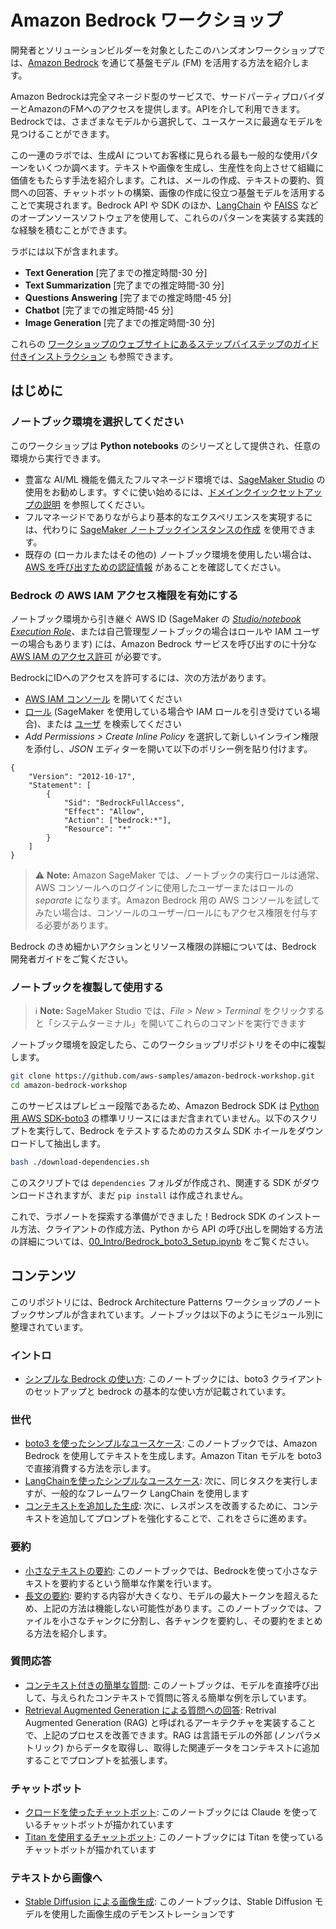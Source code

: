# Amazon Bedrock ワークショップ

開発者とソリューションビルダーを対象としたこのハンズオンワークショップでは、[Amazon Bedrock](https://aws.amazon.com/bedrock/) を通じて基盤モデル (FM) を活用する方法を紹介します。

Amazon Bedrockは完全マネージド型のサービスで、サードパーティプロバイダーとAmazonのFMへのアクセスを提供します。APIを介して利用できます。Bedrockでは、さまざまなモデルから選択して、ユースケースに最適なモデルを見つけることができます。

この一連のラボでは、生成AI についてお客様に見られる最も一般的な使用パターンをいくつか調べます。テキストや画像を生成し、生産性を向上させて組織に価値をもたらす手法を紹介します。これは、メールの作成、テキストの要約、質問への回答、チャットボットの構築、画像の作成に役立つ基盤モデルを活用することで実現されます。Bedrock API や SDK のほか、[LangChain](https://python.langchain.com/docs/get_started/introduction) や [FAISS](https://faiss.ai/index.html) などのオープンソースソフトウェアを使用して、これらのパターンを実装する実践的な経験を積むことができます。

ラボには以下が含まれます。

*   **Text Generation** [完了までの推定時間-30 分]
*   **Text Summarization** [完了までの推定時間-30 分]
*   **Questions Answering** [完了までの推定時間-45 分]
*   **Chatbot** [完了までの推定時間-45 分]
*   **Image Generation** [完了までの推定時間-30 分]

<div align="center"></div>

これらの [ワークショップのウェブサイトにあるステップバイステップのガイド付きインストラクション](https://catalog.us-east-1.prod.workshops.aws/workshops/a4bdb007-5600-4368-81c5-ff5b4154f518/en-US) も参照できます。

## はじめに

### ノートブック環境を選択してください

このワークショップは **Python notebooks** のシリーズとして提供され、任意の環境から実行できます。

*   豊富な AI/ML 機能を備えたフルマネージド環境では、[SageMaker Studio](https://aws.amazon.com/sagemaker/studio/) の使用をお勧めします。すぐに使い始めるには、[ドメインクイックセットアップの説明](https://docs.aws.amazon.com/sagemaker/latest/dg/onboard-quick-start.html) を参照してください。
*   フルマネージドでありながらより基本的なエクスペリエンスを実現するには、代わりに [SageMaker ノートブックインスタンスの作成](https://docs.aws.amazon.com/sagemaker/latest/dg/howitworks-create-ws.html) を使用できます。
*   既存の (ローカルまたはその他の) ノートブック環境を使用したい場合は、[AWS を呼び出すための認証情報](https://docs.aws.amazon.com/cli/latest/userguide/cli-chap-configure.html) があることを確認してください。

### Bedrock の AWS IAM アクセス権限を有効にする

ノートブック環境から引き継ぐ AWS ID (SageMaker の [_Studio/notebook Execution Role_](https://docs.aws.amazon.com/sagemaker/latest/dg/sagemaker-roles.html)、または自己管理型ノートブックの場合はロールや IAM ユーザーの場合もあります) には、Amazon Bedrock サービスを呼び出すのに十分な [AWS IAM のアクセス許可](https://docs.aws.amazon.com/IAM/latest/UserGuide/access_policies.html) が必要です。

BedrockにIDへのアクセスを許可するには、次の方法があります。

*   [AWS IAM コンソール](https://us-east-1.console.aws.amazon.com/iam/home?#) を開いてください
*   [ロール](https://us-east-1.console.aws.amazon.com/iamv2/home?#/roles) (SageMaker を使用している場合や IAM ロールを引き受けている場合)、または [ユーザ](https://us-east-1.console.aws.amazon.com/iamv2/home?#/users) を検索してください
*   _Add Permissions > Create Inline Policy_ を選択して新しいインライン権限を添付し、_JSON_ エディターを開いて以下のポリシー例を貼り付けます。

<!---->

    {
        "Version": "2012-10-17",
        "Statement": [
            {
                "Sid": "BedrockFullAccess",
                "Effect": "Allow",
                "Action": ["bedrock:*"],
                "Resource": "*"
            }
        ]
    }

> ⚠️ **Note:** Amazon SageMaker では、ノートブックの実行ロールは通常、AWS コンソールへのログインに使用したユーザーまたはロールの _separate_ になります。Amazon Bedrock 用の AWS コンソールを試してみたい場合は、コンソールのユーザー/ロールにもアクセス権限を付与する必要があります。

Bedrock のきめ細かいアクションとリソース権限の詳細については、Bedrock 開発者ガイドをご覧ください。

### ノートブックを複製して使用する

> ℹ️ **Note:** SageMaker Studio では、_File > New > Terminal_ をクリックすると「システムターミナル」を開いてこれらのコマンドを実行できます

ノートブック環境を設定したら、このワークショップリポジトリをその中に複製します。

```sh
git clone https://github.com/aws-samples/amazon-bedrock-workshop.git
cd amazon-bedrock-workshop
```

このサービスはプレビュー段階であるため、Amazon Bedrock SDK は [Python 用 AWS SDK-boto3](https://boto3.amazonaws.com/v1/documentation/api/latest/index.html) の標準リリースにはまだ含まれていません。以下のスクリプトを実行して、Bedrock をテストするためのカスタム SDK ホイールをダウンロードして抽出します。

```sh
bash ./download-dependencies.sh
```

このスクリプトでは `dependencies` フォルダが作成され、関連する SDK がダウンロードされますが、まだ `pip install` は作成されません。

これで、ラボノートを探索する準備ができました！Bedrock SDK のインストール方法、クライアントの作成方法、Python から API の呼び出しを開始する方法の詳細については、[00_Intro/Bedrock_boto3_Setup.ipynb](00_Intro/bedrock_boto3_setup.ipynb) をご覧ください。

## コンテンツ

このリポジトリには、Bedrock Architecture Patterns ワークショップのノートブックサンプルが含まれています。ノートブックは以下のようにモジュール別に整理されています。

### イントロ

*   [シンプルな Bedrock の使い方](./00_Intro/bedrock_boto3_setup.ipynb): このノートブックには、boto3 クライアントのセットアップと bedrock の基本的な使い方が記載されています。

### 世代

*   [boto3 を使ったシンプルなユースケース](./01_Generation/00_generate_w_bedrock.ipynb): このノートブックでは、Amazon Bedrock を使用してテキストを生成します。Amazon Titan モデルを boto3 で直接消費する方法を示します。
*   [LangChainを使ったシンプルなユースケース](./01_Generation/01_zero_shot_generation.ipynb): 次に、同じタスクを実行しますが、一般的なフレームワーク LangChain を使用します
*   [コンテキストを追加した生成](./01_Generation/02_contextual_generation.ipynb): 次に、レスポンスを改善するために、コンテキストを追加してプロンプトを強化することで、これをさらに進めます。

### 要約

*   [小さなテキストの要約](./02_Summarization/01.small-text-summarization-claude.ipynb): このノートブックでは、Bedrockを使って小さなテキストを要約するという簡単な作業を行います。
*   [長文の要約](./02_Summarization/02.long-text-summarization-titan.ipynb): 要約する内容が大きくなり、モデルの最大トークンを超えるため、上記の方法は機能しない可能性があります。このノートブックでは、ファイルを小さなチャンクに分割し、各チャンクを要約し、その要約をまとめる方法を紹介します。

### 質問応答

*   [コンテキスト付きの簡単な質問](./03_QuestionAnswering/00_qa_w_bedrock_titan.ipynb): このノートブックは、モデルを直接呼び出して、与えられたコンテキストで質問に答える簡単な例を示しています。
*   [Retrieval Augmented Generation による質問への回答](./03_QuestionAnswering/01_qa_w_rag_claude.ipynb): Retrival Augmented Generation (RAG) と呼ばれるアーキテクチャを実装することで、上記のプロセスを改善できます。RAG は言語モデルの外部 (ノンパラメトリック) からデータを取得し、取得した関連データをコンテキストに追加することでプロンプトを拡張します。

### チャットボット

*   [クロードを使ったチャットボット](./04_Chatbot/00_Chatbot_Claude.ipynb): このノートブックには Claude を使っているチャットボットが描かれています
*   [Titan を使用するチャットボット](./04_Chatbot/00_Chatbot_Titan.ipynb): このノートブックには Titan を使っているチャットボットが描かれています

### テキストから画像へ

*   [Stable Diffusion による画像生成](./05_Image/Bedrock%20Stable%20Diffusion%20XL.ipynb): このノートブックは、Stable Diffusion モデルを使用した画像生成のデモンストレーションです
